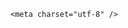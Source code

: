 <!DOCTYPE html>
<html lang="zh-CN">

<head>
    
<title>男子被树枝扎伤脚，忽视伤口最终截肢，为何这么严重？什么伤口要特别重视？_腾讯新闻</title>
<meta name="keywords" content="截肢,伤口,骨髓炎,糖尿病,细菌,糖尿病人,树枝,脚趾,男子,鱼刺">
<meta name="description" content="生活中，不少朋友因赤脚或意外，导致足部被扎伤，往往贴张创口贴，毫不在乎，但实际上，即使是小伤口，也有造成严重后果的可能。近日，东莞接连发生两起因忽视小伤口处理导致感染蜂窝织炎的病例，其中一名63岁男子因足部被树枝刺伤未及时处理，最终被迫截肢；另一名47岁患者遭虫咬后拖延治疗，所幸经及时手术避免截肢风险。...">
<meta name="author" content="腾讯网">
<meta name="copyright" content="Copyright 1998 - 2025 Tencent. All Rights Reserved">
<meta property="og:type" content="news" />

<meta property="og:title" content="男子被树枝扎伤脚，忽视伤口最终截肢，为何这么严重？什么伤口要特别重视？_腾讯新闻" />
<meta property="og:description" content="生活中，不少朋友因赤脚或意外，导致足部被扎伤，往往贴张创口贴，毫不在乎，但实际上，即使是小伤口，也有造成严重后果的可能。近日，东莞接连发生两起因忽视小伤口处理导致感染蜂窝织炎的病例，其中一名63岁男子因足部被树枝刺伤未及时处理，最终被迫截肢；另一名47岁患者遭虫咬后拖延治疗，所幸经及时手术避免截肢风险。..." />
<meta property="og:url" content="https://news.qq.com/rain/a/20250625Q01QP000" />
<meta property="og:image" content="https://inews.gtimg.com/news_ls/O534Kv5u05Wvq4fMNcXd7SDWmyp01RDuJcj61NCptLRysAA_640330/0" />
<meta property="article:author" content="" />
<meta property="article:published_time" content="2025-06-25 11:12:43" />
<meta property="category" content="" />

    <meta charset="utf-8" />
<meta http-equiv="X-UA-Compatible" content="IE=Edge" />
<meta name="viewport" content="width=device-width, initial-scale=1, shrink-to-fit=no" />
<link rel="dns-prefetch" href="mat1.gtimg.com">
<link rel="dns-prefetch" href="i.news.qq.com">
<link rel="dns-prefetch" href="inews.gtimg.com">
<link rel="shortcut icon" href="https://mat1.gtimg.com/qqcdn/qqindex2021/favicon.ico">
<script nomodule="true" src="https://mat1.gtimg.com/qqcdn/qqindex2021/common-static/20240515201444/core3-37-1.min.js"></script>
<script>
  try {
    if (!window.IntersectionObserver) {
      var observerScript = document.createElement('script');
      observerScript.src = "https://mat1.gtimg.com/qqcdn/qqindex2021/common-static/20241024141058/intersection-observer-polyfill.js";
      document.head.appendChild(observerScript);
    }
  } catch (error) {}
</script>

<script>
  try {
    if (!Element.prototype.scrollTo) {
      var scrollScript = document.createElement('script');
      scrollScript.src = "https://mat1.gtimg.com/qqcdn/qqindex2021/common-static/20241025153001/scroll-behavior-polyfill.js";
      document.head.appendChild(scrollScript);
    }
  } catch (error) {}
</script>
<script>
  try {
    if ('scrollRestoration' in window.history) {
      window.history.scrollRestoration = 'manual';
    }
    window.isPcClient = Boolean(window.electron) && (
      window.navigator.userAgent.indexOf('pc-client') > 0 ||
      window.navigator.userAgent.indexOf('TencentNews') > 0
    );
  } catch {}
</script>
<script>
  try {
    if (window.isPcClient) {
      var bodyStyle = document.createElement('style');
      bodyStyle.innerText = 'body{ zoom: 0.95 }';
      document.head.appendChild(bodyStyle);
    }
  } catch {}
</script>
<script>
  window.DATA = {"remarks":"","shareDesc":"腾讯新闻","title":"男子被树枝扎伤脚，忽视伤口最终截肢，为何这么严重？什么伤口要特别重视？","answer_num":1,"copyright_wording_share":"免责声明","iNewsRecommendLevel":1,"news_update_time":1750823030,"attribute":{},"card":{"suid":"8QMc339d5IQeuTzY5QN3","liveInfo":{},"vip_icon_night":"http://inews.gtimg.com/newsapp_ls/0/14876052067/0","vip_type_new":"30012","update_frequency":"1970-01-01 08:00:00","vip_type":"30012","vip_icon":"http://inews.gtimg.com/newsapp_ls/0/14876051701/0","chlid":"22983986","uin":"ecbe89d289b6198c7996f16538ebc224f9","icon":"https://inews.gtimg.com/om_ls/OPBO91JgEbYG-O62jC2hCRA_yoydsA8oEANb87pxgNxKgAA_200200/0","vip_desc":"腾讯新闻问答课代表官方账号","vip_place":"left","cpLevel":2,"chlname":"问答课代表","desc":"腾讯新闻问答课代表，结合当下热点新闻和网友热议，发现好问题，期待好回答。","msgEntry":1},"closeCommentBanner":0,"relate_extend_infos":{"url":"http://view.inews.qq.com/a/20250623A049ND00","abstract":"生活中，不少朋友因赤脚或意外，导致足部被扎伤，往往贴张创口贴，毫不在乎，但实际上，即使是小伤口，也有造成严重后果的可能。近日，东莞接连发生两起因忽视小伤口处理导致感染蜂窝织炎的病例，其中一名63岁男子因足部被树枝刺伤未及时处理，最终被迫截肢；另一名47岁患者遭虫咬后拖延治疗，所幸经及时手术避免截肢风险。...","id":"20250623A049ND00","imgURL":"https://inews.gtimg.com/news_ls/OxNlSvI7zff1s58qMVDW2z2Mv1yRS6cjZN4uxRmHFFNGgAA_640330/0","imgURLSmall":"https://inews.gtimg.com/news_ls/OxNlSvI7zff1s58qMVDW2z2Mv1yRS6cjZN4uxRmHFFNGgAA_150120/0","longTitle":"痛心！东莞一男子被树枝扎伤脚竟致截肢","title":"痛心！东莞一男子被树枝扎伤脚竟致截肢"},"abstract":"","enableDiffusion":1,"id":"20250625Q01QP000","self_declare":{"declare":"个人观点，仅供参考"},"time":"2025-06-25 07:41:05","FadCid":"","questionInfo":{"thumbnails_qqnews":["https://inews.gtimg.com/om_ls/OfmqS_WzpZxFeZtqOOHHw7kb6BLdvSqUj3ylxbXRnhIlEAA_294195/0"],"title":"男子被树枝扎伤脚，忽视伤口最终截肢，为何这么严重？什么伤口要特别重视？","url":"http://view.inews.qq.com/a/20250625Q01QP000","abstract":"","id":"20250625Q01QP000","longtitle":"男子被树枝扎伤脚，忽视伤口致截肢，为何这么严重？什么伤口要重视？","question_short_title":"男子被树枝扎伤脚，忽视伤口最终截肢，为何这么严重？什么伤口要特别重视？","relate_extend_infos":[{"longtitle":"痛心！东莞一男子被树枝扎伤脚竟致截肢","picShowType":"90092","thumbnails_qqnews":["https://inews.gtimg.com/news_ls/OxNlSvI7zff1s58qMVDW2z2Mv1yRS6cjZN4uxRmHFFNGgAA_294195/0"],"title":"痛心！东莞一男子被树枝扎伤脚竟致截肢","url":"https://view.inews.qq.com/a/20250623A049ND00","abstract":"生活中，不少朋友因赤脚或意外，导致足部被扎伤，往往贴张创口贴，毫不在乎，但实际上，即使是小伤口，也有造成严重后果的可能。近日，东莞接连发生两起因忽视小伤口处理导致感染蜂窝织炎的病例，其中一名63岁男子因足部被树枝刺伤未及时处理，最终被迫截肢；另一名47岁患者遭虫咬后拖延治疗，所幸经及时手术避免截肢风险。...","articletype":"0","id":"20250623A049ND00"}]},"ret":0,"forbidCommentUpDown":0,"likeInfo":0,"safe_cntl":{"close_comment_dislike":0,"close_global_news_sis":0,"close_relate_thing":0,"close_all_ad":0,"close_all_favorite":0,"close_share_pull":0,"emoticon_comment_mode":0,"close_all_emoticon_comment":0,"close_all_rel":0},"surl":"https://view.inews.qq.com/a/20250625Q01QP000","url":"https://view.inews.qq.com/a/20250625Q01QP000","article_category":"229","commentid":"","content":null,"channelEntryJumpType":1,"copyright_share":"本文来自腾讯新闻客户端创作者，不代表腾讯新闻的观点和立场。","detail_entry":{"is_orignal":1,"orignal_entry":1},"isSensitive":0,"news_app_recommend_status":4,"adInfo":{"openAdsComment":1,"openAdsPhotos":1,"openAdsText":1,"openRelatedNewsAd":1,"openAds":1},"ai_switch":true,"categoryrray":{"category_id":"229","sub_category_id":"814"},"already_answer":false,"extra_property":{"FeedbackDetailDisableInsert":0,"zanSkinType":""},"final_declare":["个人观点，仅供参考"],"intro":"","question_id":"","shareImg":"https://inews.gtimg.com/om_ls/OfmqS_WzpZxFeZtqOOHHw7kb6BLdvSqUj3ylxbXRnhIlEAA_870492/0","all_long_pic":1,"content_words_num":31,"emojiSwitch":1,"is_deleted":0,"atype":232,"disableDeclare":1,"emojiRelatedSwitch":1,"cms_id":"20250625Q01QP000","articleId":"20250625Q01SS800","article_type":232,"tags":"","desc":"生活中，不少朋友因赤脚或意外，导致足部被扎伤，往往贴张创口贴，毫不在乎，但实际上，即使是小伤口，也有造成严重后果的可能。近日，东莞接连发生两起因忽视小伤口处理导致感染蜂窝织炎的病例，其中一名63岁男子因足部被树枝刺伤未及时处理，最终被迫截肢；另一名47岁患者遭虫咬后拖延治疗，所幸经及时手术避免截肢风险。...","videoArr":[]};
</script>
<script>
  window.channelInfo = {"channelConfig":{"channelNav":[{"_auto_id":"1","active_alien_img":"","alien_img":"","channel_id":"news_news_home","is_local":"0","link":"https://www.qq.com","name_cn":"首页","name_en":"home"},{"_auto_id":"2","active_alien_img":"","alien_img":"","channel_id":"news_news_top","is_local":"0","link":"","name_cn":"要闻","name_en":"news"},{"_auto_id":"4","active_alien_img":"","alien_img":"","channel_id":"news_news_bj","is_local":"1","link":"","name_cn":"北京","name_en":"bj"},{"_auto_id":"5","active_alien_img":"","alien_img":"","channel_id":"news_news_tech","is_local":"0","link":"","name_cn":"科技","name_en":"tech"},{"_auto_id":"6","active_alien_img":"","alien_img":"","channel_id":"news_news_edu","is_local":"0","link":"","name_cn":"教育","name_en":"edu"},{"_auto_id":"7","active_alien_img":"https://inews.gtimg.com/newsapp_bt/0/06091154503_335/0","alien_img":"https://inews.gtimg.com/newsapp_bt/0/06091154503_335/0","channel_id":"news_news_download","is_local":"0","link":"https://news.qq.com/mobile/","name_cn":"电脑版","name_en":"https://news.qq.com/mobile/"},{"_auto_id":"8","active_alien_img":"","alien_img":"","channel_id":"tv","is_local":"0","link":"https://v.qq.com/channel/tv/?ptag=qqnews","name_cn":"电视剧","name_en":"tv"},{"_auto_id":"9","active_alien_img":"","alien_img":"","channel_id":"news_news_finance","is_local":"0","link":"","name_cn":"财经","name_en":"finance"},{"_auto_id":"10","active_alien_img":"","alien_img":"","channel_id":"news_news_qa","is_local":"0","link":"","name_cn":"热问","name_en":"qa"},{"_auto_id":"11","active_alien_img":"","alien_img":"","channel_id":"news_news_ent","is_local":"0","link":"","name_cn":"娱乐","name_en":"ent"},{"_auto_id":"13","active_alien_img":"","alien_img":"","channel_id":"variety","is_local":"0","link":"https://v.qq.com/channel/variety/?ptag=qqnews","name_cn":"综艺","name_en":"variety"},{"_auto_id":"14","active_alien_img":"","alien_img":"","channel_id":"news_news_sports","is_local":"0","link":"","name_cn":"体育","name_en":"sports"},{"_auto_id":"15","active_alien_img":"","alien_img":"","channel_id":"news_news_nba","is_local":"0","link":"","name_cn":"NBA","name_en":"nba"},{"_auto_id":"16","active_alien_img":"","alien_img":"","channel_id":"news_news_world","is_local":"0","link":"","name_cn":"国际","name_en":"world"},{"_auto_id":"17","active_alien_img":"","alien_img":"","channel_id":"news_news_mil","is_local":"0","link":"","name_cn":"军事","name_en":"milite"},{"_auto_id":"18","active_alien_img":"","alien_img":"","channel_id":"news_news_auto","is_local":"0","link":"","name_cn":"汽车","name_en":"auto"},{"_auto_id":"19","active_alien_img":"","alien_img":"","channel_id":"news_news_house","is_local":"0","link":"","name_cn":"房产","name_en":"house"},{"_auto_id":"20","active_alien_img":"","alien_img":"","channel_id":"news_news_antip","is_local":"0","link":"","name_cn":"健康","name_en":"health"},{"_auto_id":"21","active_alien_img":"","alien_img":"","channel_id":"news_news_video","is_local":"0","link":"","name_cn":"视频","name_en":"video"},{"_auto_id":"22","active_alien_img":"","alien_img":"","channel_id":"news_news_game","is_local":"0","link":"","name_cn":"游戏","name_en":"games"},{"_auto_id":"24","active_alien_img":"","alien_img":"","channel_id":"news_news_nchupin","is_local":"0","link":"","name_cn":"眼界","name_en":"chupin"},{"_auto_id":"25","active_alien_img":"","alien_img":"","channel_id":"news_news_football","is_local":"0","link":"","name_cn":"足球","name_en":"football"},{"_auto_id":"26","active_alien_img":"","alien_img":"","channel_id":"news_news_kepu","is_local":"0","link":"","name_cn":"科学","name_en":"kepu"},{"_auto_id":"28","active_alien_img":"","alien_img":"","channel_id":"news_news_digi","is_local":"0","link":"","name_cn":"数码","name_en":"digi"},{"_auto_id":"31","active_alien_img":"","alien_img":"","channel_id":"ymzx","is_local":"0","link":"https://gamer.qq.com/v2/cloudgame/game/96897?ichannel=txxwpc0Ftxxwpc1","name_cn":"元梦之星","name_en":"news_news_ymzx"},{"_auto_id":"32","active_alien_img":"","alien_img":"","channel_id":"movie","is_local":"0","link":"https://v.qq.com/channel/movie/?ptag=qqnews","name_cn":"电影","name_en":"movie"},{"_auto_id":"34","active_alien_img":"","alien_img":"","channel_id":"news_news_esport","is_local":"0","link":"","name_cn":"电竞","name_en":"esport"},{"_auto_id":"35","active_alien_img":"","alien_img":"","channel_id":"news_news_history","is_local":"0","link":"","name_cn":"历史","name_en":"history"},{"_auto_id":"36","active_alien_img":"","alien_img":"","channel_id":"news_news_baby","is_local":"0","link":"","name_cn":"育儿","name_en":"baby"},{"_auto_id":"37","active_alien_img":"","alien_img":"","channel_id":"hbjy","is_local":"0","link":"https://gp.qq.com/act/a20250421mnqlx/news.shtml","name_cn":"和平精英","name_en":"news_news_hbjy"},{"_auto_id":"38","active_alien_img":"","alien_img":"","channel_id":"cloud_gamer","is_local":"0","link":"https://gamer.qq.com/?ichannel=txxwpc0Ftxxwpc1","name_cn":"云游戏","name_en":"cloud_gamer"},{"_auto_id":"39","active_alien_img":"","alien_img":"","channel_id":"news_news_lic","is_local":"0","link":"","name_cn":"理财","name_en":"finance_licai"},{"_auto_id":"40","active_alien_img":"","alien_img":"","channel_id":"news_news_istock","is_local":"0","link":"","name_cn":"股票","name_en":"finance_stock"},{"_auto_id":"41","active_alien_img":"","alien_img":"","channel_id":"ren_min_shi_pin","is_local":"0","link":"https://news.qq.com/omn/author/8QMd3Hld74cbujbY?tab=om_video","name_cn":"人民视频","name_en":"ren_min_shi_pin"},{"_auto_id":"42","active_alien_img":"","alien_img":"","channel_id":"news_news_weather","is_local":"0","link":"https://tianqi.qq.com/index.htm","name_cn":"天气","name_en":"weather"}]}};
</script>
<script>
  window.articleConfig = {"rightConfig":[{"_auto_id":"1","category_key":"default","modules":"{\"moduleList\":[{\"title\":\"精选视频\",\"id\":\"video_album\",\"videoType\":\"tag\",\"videoId\":\"aUepxrtchGM=\"},{\"title\":\"下载条\",\"id\":\"download_banner\",\"isSticky\":1},{\"title\":\"热点榜\",\"id\":\"hot_rank_list\",\"isSticky\":1},{\"title\":\"广告推广\",\"id\":\"ssp_ad_module\",\"category\":\"ad_ssp\",\"loid\":\"109\",\"isSticky\":1}]}"}],"tonglanAdConfig":[],"bottomConfig":[],"videoAdConfig":[],"rightGameConfig":[]};
</script>
<script src="https://mat1.gtimg.com/www/js/emonitor/custom_ed041a23.js" charset="utf-8"></script>
<script>
  try {
    function ignoreBrowsers() {
      var userAgent = window.navigator.userAgent || '';
      return [
        /(googlebot|bingbot|yandex|twitterbot|facebookexternalhit|rogerbot|linkedinbot|embedly|quora link preview|showyoubot|outbrain|pinterest\/0\.|pinterestbot|slackbot|vkShare|W3C_Validator|whatsapp|petalbot|applebot|mpcrawler|spider)/i,
      ].some(function(element) {
        return element.test(userAgent);
      });
    }
    function ignoreErrors(errDesc) {
      if (!errDesc) {
        return false;
      }
      return [
        "chrome-extension",
      ].some(function (element) {
        return errDesc.indexOf(element) > -1;
      });
    }
    window.emonitorIns = emonitor.create({
      name: 'newsqq_quesionArticle',
      atta: {
        name: 'newsqq',
      },
      mode: '007',
      cdn: {
        sampling: 0.01,
      },
      onBeforeSend: function(data) {
        try {
          if (ignoreBrowsers()) {
            return false;
          }
          var emonitorCgiHost = data.source.cgihost;
          var emonitorHttpCode = String(data.source.httpcode);
          if (  emonitorHttpCode === '0' && (emonitorCgiHost === 'op.ssp.qq.com' || emonitorCgiHost === 'news.ssp.qq.com' )) {
            return false;
          }
          if (data.type === 'cgi' && ['i.news.qq.com', 'otheve.beacon.qq.com', 'op.ssp.qq.com', 'n.ssp.qq.com', 'news.ssp.qq.com', 'vm.gtimg.cn', 'r.inews.qq.com', 'dev.inews.qq.com'].indexOf(emonitorCgiHost) < 0) {
            return false;
          }

          if ((data.type === 'console' || data.type === 'jserror') && ignoreErrors(data.source.err_desc || data.source.err_msg)) {
            return false;
          }
        } catch (err) {
          console.warn(err);
        }
      },
      onMaxTimeOut: function(defaultConfig) {
        var rootDOM = document.getElementById('root');
        if (rootDOM && rootDOM.childNodes && rootDOM.childNodes.length === 0) {
          emonitorIns.config({
            baseUrl: defaultConfig.pecker.error,
          }).send({
            err_type: 'whitescreen',
          });
        }
      }
    });
  } catch (err) {
    console.warn(err);
  }
</script>
<link href="https://mat1.gtimg.com/qqcdn/qqindex2021/common-static/hel/qqnews-pc-dc_20250624074152/static/css/qa.css" rel="stylesheet">

<script>window.__HEL_PRESET_META__={"qqnews-pc-components":{"app":{"id":1366,"name":"qqnews-pc-components","app_group_name":"qqnews-pc-components","proj_ver":{"map":{},"utime":0},"online_version":"qqnews-pc-components_20250623071016","build_version":"qqnews-pc-components_20250624073902","update_at":"2025-06-24T11:40:08.000Z","desc":"set by [init], from container [formal.pc.dc.sz101022] worker [1]"},"version":{"sub_app_name":"qqnews-pc-components","sub_app_version":"qqnews-pc-components_20250624073902","src_map":{"webDirPath":"https://mat1.gtimg.com/qqcdn/qqindex2021/common-static/hel/qqnews-pc-components_20250624073902","htmlIndexSrc":"https://mat1.gtimg.com/qqcdn/qqindex2021/common-static/hel/qqnews-pc-components_20250624073902/index.html","extractMode":"all","iframeSrc":"","chunkCssSrcList":["https://mat1.gtimg.com/qqcdn/qqindex2021/common-static/hel/qqnews-pc-components_20250624073902/static/css/index.css"],"chunkJsSrcList":["https://mat1.gtimg.com/qqcdn/qqindex2021/common-static/hel/qqnews-pc-components_20250624073902/static/js/index.js"],"staticCssSrcList":[],"staticJsSrcList":["https://mat1.gtimg.com/qqcdn/qqindex2021/static/20231212123233/react.production.min.js","https://mat1.gtimg.com/qqcdn/qqindex2021/static/20231212123233/react-dom.production.min.js","https://mat1.gtimg.com/qqcdn/qqindex2021/common-static/hel/hel-base-v16.js"],"relativeCssSrcList":[],"relativeJsSrcList":[],"privCssSrcList":[],"srvModSrcList":[],"srvModSrcIndex":"","headAssetList":[{"tag":"staticScript","append":false,"attrs":{"src":"https://mat1.gtimg.com/qqcdn/qqindex2021/static/20231212123233/react.production.min.js"}},{"tag":"staticScript","append":false,"attrs":{"src":"https://mat1.gtimg.com/qqcdn/qqindex2021/static/20231212123233/react-dom.production.min.js"}},{"tag":"staticScript","append":false,"attrs":{"src":"https://mat1.gtimg.com/qqcdn/qqindex2021/common-static/hel/hel-base-v16.js"}},{"tag":"script","append":true,"attrs":{"src":"https://mat1.gtimg.com/qqcdn/qqindex2021/common-static/hel/qqnews-pc-components_20250624073902/static/js/index.js","defer":""}},{"tag":"link","append":true,"attrs":{"href":"https://mat1.gtimg.com/qqcdn/qqindex2021/common-static/hel/qqnews-pc-components_20250624073902/static/css/index.css","rel":"stylesheet"}}],"bodyAssetList":[]},"update_at":"2025-06-24T11:40:08.000Z","create_at":"2025-06-24T11:40:08.000Z","_worker_id":"1","_is_backup":true}}}</script>
<script>window.__VIEW_PATH__="question.ejs";</script>
</head>

<body id="dc-question-body">
  <div id="root"></div>
    <iframe style="display: none;" src="https://i.news.qq.com/web_backend/getWebPacUid"></iframe>
<script src="https://mat1.gtimg.com/qqcdn/qqindex2021/common-static/20240805160928/react.production.min.js"></script>
<script src="https://mat1.gtimg.com/qqcdn/qqindex2021/common-static/20240805160928/react-dom.production.min.js"></script>
<script src="https://mat1.gtimg.com/qqcdn/qqindex2021/common-static/20241018171503/universal-report.min.js"></script>
<script defer type="text/javascript" src="https://mat1.gtimg.com/qqcdn/qqindex2021/libs/barrier/aria.js?appid=9327b8b06379d9d1728bbfbe2025ef9c" charset="utf-8"></script>
<script defer src="https://t.captcha.qq.com/TCaptcha.js"></script>
<script>document.cookie="hel_err=;path=/;";</script>
<script src="https://mat1.gtimg.com/qqcdn/qqindex2021/common-static/hel/hel-base-v16.js"></script>
<script src="https://mat1.gtimg.com/qqcdn/qqindex2021/common-static/hel/qqnews-pc-hel-entry_20250117174052/static/js/index.js"></script>
<link rel="preload" href="https://mat1.gtimg.com/qqcdn/qqindex2021/common-static/hel/qqnews-pc-dc_20250624074152/static/js/qa.js" as="script">
<link rel="preload" href="https://mat1.gtimg.com/qqcdn/qqindex2021/common-static/hel/qqnews-pc-components_20250624073902/static/js/index.js" as="script">
<script>window.loadProject("https://mat1.gtimg.com/qqcdn/qqindex2021/common-static/hel/qqnews-pc-dc_20250624074152/static/js/qa.js");</script>
<iframe id="videoFrame" style="display: none;" src="https://video.qq.com/cookie/sync_qqnews.html"></iframe>
</body>

</html>
